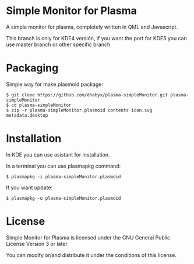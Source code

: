 Simple Monitor for Plasma
=========================

A simple monitor for plasma, completely written in QML and Javascript.

This branch is only for KDE4 versión, if you want the port for KDE5 you can use
master branch or other specific branch.

Packaging
=========

Simple way for make plasmoid package:

````Shell
$ git clone https://github.com/dhabyx/plasma-simpleMonitor.git plasma-simpleMonitor
$ cd plasma-simpleMonitor
$ zip -r plasma-simpleMonitor.plasmoid contents icon.svg metadata.desktop
````

Installation
============

In KDE you can use asistant for installation.

In a terminal you can use plasmapkg command:
````Shell
$ plasmapkg -i plasma-simpleMonitor.plasmoid
````

If you want update:
````Shell
$ plasmapkg -u plasma-simpleMonitor.plasmoid
````

License
=======
Simple Monitor for Plasma is licensed under the GNU General Public License Version 3 or later.

You can modify or/and distribute it under the conditions of this license.
